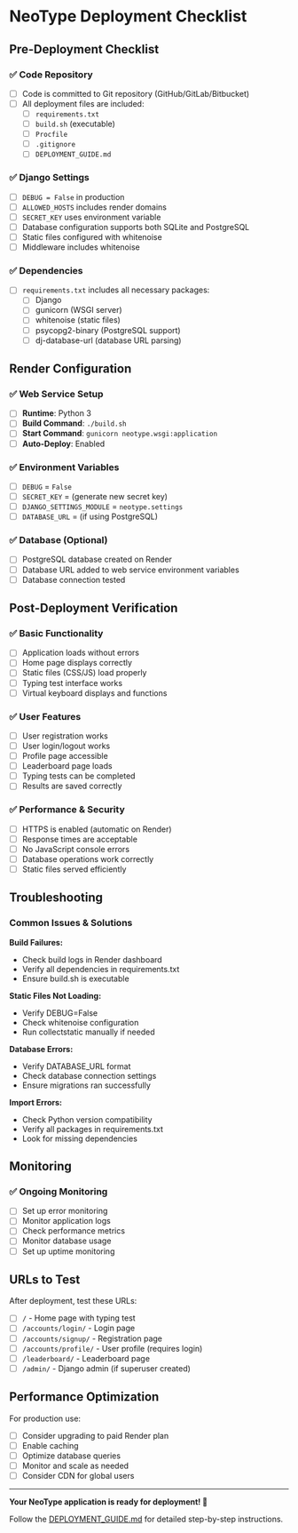 # NeoType Deployment Checklist

## Pre-Deployment Checklist

### ✅ Code Repository
- [ ] Code is committed to Git repository (GitHub/GitLab/Bitbucket)
- [ ] All deployment files are included:
  - [ ] `requirements.txt`
  - [ ] `build.sh` (executable)
  - [ ] `Procfile`
  - [ ] `.gitignore`
  - [ ] `DEPLOYMENT_GUIDE.md`

### ✅ Django Settings
- [ ] `DEBUG = False` in production
- [ ] `ALLOWED_HOSTS` includes render domains
- [ ] `SECRET_KEY` uses environment variable
- [ ] Database configuration supports both SQLite and PostgreSQL
- [ ] Static files configured with whitenoise
- [ ] Middleware includes whitenoise

### ✅ Dependencies
- [ ] `requirements.txt` includes all necessary packages:
  - [ ] Django
  - [ ] gunicorn (WSGI server)
  - [ ] whitenoise (static files)
  - [ ] psycopg2-binary (PostgreSQL support)
  - [ ] dj-database-url (database URL parsing)

## Render Configuration

### ✅ Web Service Setup
- [ ] **Runtime**: Python 3
- [ ] **Build Command**: `./build.sh`
- [ ] **Start Command**: `gunicorn neotype.wsgi:application`
- [ ] **Auto-Deploy**: Enabled

### ✅ Environment Variables
- [ ] `DEBUG` = `False`
- [ ] `SECRET_KEY` = (generate new secret key)
- [ ] `DJANGO_SETTINGS_MODULE` = `neotype.settings`
- [ ] `DATABASE_URL` = (if using PostgreSQL)

### ✅ Database (Optional)
- [ ] PostgreSQL database created on Render
- [ ] Database URL added to web service environment variables
- [ ] Database connection tested

## Post-Deployment Verification

### ✅ Basic Functionality
- [ ] Application loads without errors
- [ ] Home page displays correctly
- [ ] Static files (CSS/JS) load properly
- [ ] Typing test interface works
- [ ] Virtual keyboard displays and functions

### ✅ User Features
- [ ] User registration works
- [ ] User login/logout works
- [ ] Profile page accessible
- [ ] Leaderboard page loads
- [ ] Typing tests can be completed
- [ ] Results are saved correctly

### ✅ Performance & Security
- [ ] HTTPS is enabled (automatic on Render)
- [ ] Response times are acceptable
- [ ] No JavaScript console errors
- [ ] Database operations work correctly
- [ ] Static files served efficiently

## Troubleshooting

### Common Issues & Solutions

**Build Failures:**
- Check build logs in Render dashboard
- Verify all dependencies in requirements.txt
- Ensure build.sh is executable

**Static Files Not Loading:**
- Verify DEBUG=False
- Check whitenoise configuration
- Run collectstatic manually if needed

**Database Errors:**
- Verify DATABASE_URL format
- Check database connection settings
- Ensure migrations ran successfully

**Import Errors:**
- Check Python version compatibility
- Verify all packages in requirements.txt
- Look for missing dependencies

## Monitoring

### ✅ Ongoing Monitoring
- [ ] Set up error monitoring
- [ ] Monitor application logs
- [ ] Check performance metrics
- [ ] Monitor database usage
- [ ] Set up uptime monitoring

## URLs to Test

After deployment, test these URLs:
- [ ] `/` - Home page with typing test
- [ ] `/accounts/login/` - Login page
- [ ] `/accounts/signup/` - Registration page
- [ ] `/accounts/profile/` - User profile (requires login)
- [ ] `/leaderboard/` - Leaderboard page
- [ ] `/admin/` - Django admin (if superuser created)

## Performance Optimization

For production use:
- [ ] Consider upgrading to paid Render plan
- [ ] Enable caching
- [ ] Optimize database queries
- [ ] Monitor and scale as needed
- [ ] Consider CDN for global users

---

**Your NeoType application is ready for deployment! 🚀**

Follow the [DEPLOYMENT_GUIDE.md](./DEPLOYMENT_GUIDE.md) for detailed step-by-step instructions.